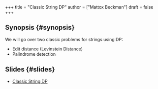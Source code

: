 +++
title = "Classic String DP"
author = ["Mattox Beckman"]
draft = false
+++

## Synopsis {#synopsis}

We will go over two classic problems for strings using DP:

-   Edit distance (Levinstein Distance)
-   Palindrome detection


## Slides {#slides}

-   [Classic String DP](../../slides/classic-string-dp-slides.pdf)
